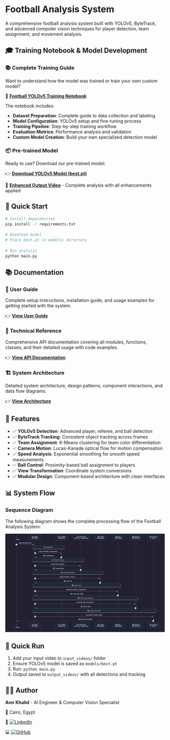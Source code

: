 # Football Analysis System

A comprehensive football analysis system built with YOLOv5, ByteTrack, and advanced computer vision techniques for player detection, team assignment, and movement analysis.

## 🎓 Training Notebook & Model Development

### **📚 Complete Training Guide**
Want to understand how the model was trained or train your own custom model?

🔗 **[Football YOLOv5 Training Notebook](https://drive.google.com/drive/folders/1zk8Dbs9FHfxVOY8N28milCaVb83QV31t?usp=drive_link)**

The notebook includes:
- **Dataset Preparation**: Complete guide to data collection and labeling
- **Model Configuration**: YOLOv5 setup and fine-tuning process  
- **Training Pipeline**: Step-by-step training workflow
- **Evaluation Metrics**: Performance analysis and validation
- **Custom Model Creation**: Build your own specialized detection model

### **📦 Pre-trained Model**
Ready to use? Download our pre-trained model:

👉 **[Download YOLOv5 Model (best.pt)](https://drive.google.com/file/d/1XVBKxLP5DHxaqX896YocF_476G0pH8FE/view?usp=drive_link)**

🎥 **[Enhanced Output Video](https://drive.google.com/file/d/1fcuZMbf07YP7Rkro5sgi_cSQtp6wlX8D/view?usp=drive_link)** - Complete analysis with all enhancements applied

## 🚀 Quick Start

```bash
# Install dependencies
pip install -r requirements.txt

# Download model
# Place best.pt in models/ directory

# Run analysis
python main.py
```

## 📚 Documentation

### 📖 User Guide
Complete setup instructions, installation guide, and usage examples for getting started with the system.

👉 **[View User Guide](docs/USER_GUIDE.md)**

### 🔧 Technical Reference  
Comprehensive API documentation covering all modules, functions, classes, and their detailed usage with code examples.

👉 **[View API Documentation](docs/API_DOCS.md)**

### 🏗️ System Architecture
Detailed system architecture, design patterns, component interactions, and data flow diagrams.

👉 **[View Architecture](docs/ARCHITECTURE.md)**

## 🎯 Features

- ✅ **YOLOv5 Detection**: Advanced player, referee, and ball detection
- ✅ **ByteTrack Tracking**: Consistent object tracking across frames
- ✅ **Team Assignment**: K-Means clustering for team color differentiation
- ✅ **Camera Motion**: Lucas-Kanade optical flow for motion compensation
- ✅ **Speed Analysis**: Exponential smoothing for smooth speed measurements
- ✅ **Ball Control**: Proximity-based ball assignment to players
- ✅ **View Transformation**: Coordinate system conversions
- ✅ **Modular Design**: Component-based architecture with clean interfaces

## 📊 System Flow

### Sequence Diagram

The following diagram shows the complete processing flow of the Football Analysis System:

![System Flow Diagram](src/assets/images/sequance.png)

## 🏁 Quick Run

1. Add your input video to `input_videos/` folder
2. Ensure YOLOv5 model is saved as `models/best.pt`
3. Run: `python main.py`
4. Output saved to `output_videos/` with all detections and tracking






## 👨‍💻 Author

**Amr Khalid** - AI Engineer & Computer Vision Specialist

📍 Cairo, Egypt

🔗 [![LinkedIn](https://img.shields.io/badge/LinkedIn-Profile-blue?style=flat&logo=linkedin)](https://www.linkedin.com/in/amr-khalid-23a86b1a3/)

💻 [![GitHub](https://img.shields.io/badge/GitHub-AMR--khalid441-black?style=flat&logo=github)](https://github.com/AMR-khalid441)